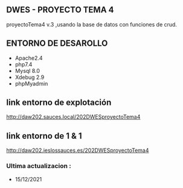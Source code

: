 ## DWES - PROYECTO TEMA 4

proyectoTema4 v.3 ,usando la base de datos con funciones de crud.

## ENTORNO DE DESAROLLO
* Apache2.4
* php7.4 
* Mysql 8.0
* Xdebug 2.9
* phpMyadmin

## link entorno  de explotación
 http://daw202.sauces.local/202DWESproyectoTema4

## link entorno  de 1 & 1
 http://daw202.ieslossauces.es/202DWESproyectoTema4

### Ultima actualizacion :
* 15/12/2021
